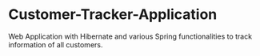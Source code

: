 # Customer-Tracker-Application
Web Application with Hibernate and various Spring functionalities to track information of all customers.
